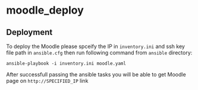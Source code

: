 # moodle_deploy


## Deployment


To deploy the Moodle please spceify the IP in `inventory.ini` and ssh key file path in `ansible.cfg` then run following command from `ansible` directory:


```
ansible-playbook -i inventory.ini moodle.yaml
```

After successfull passing the ansible tasks you will be able to get Moodle page on `http://SPECIFIED_IP` link
